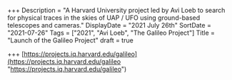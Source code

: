 +++
Description = "A Harvard University project led by Avi Loeb to search for physical traces in the skies of UAP / UFO using ground-based telescopes and cameras."
DisplayDate = "2021 July 26th"
SortDate = "2021-07-26"
Tags = ["2021", "Avi Loeb", "The Galileo Project"]
Title = "Launch of the Galileo Project"
draft = true

+++
[https://projects.iq.harvard.edu/galileo](https://projects.iq.harvard.edu/galileo "https://projects.iq.harvard.edu/galileo")